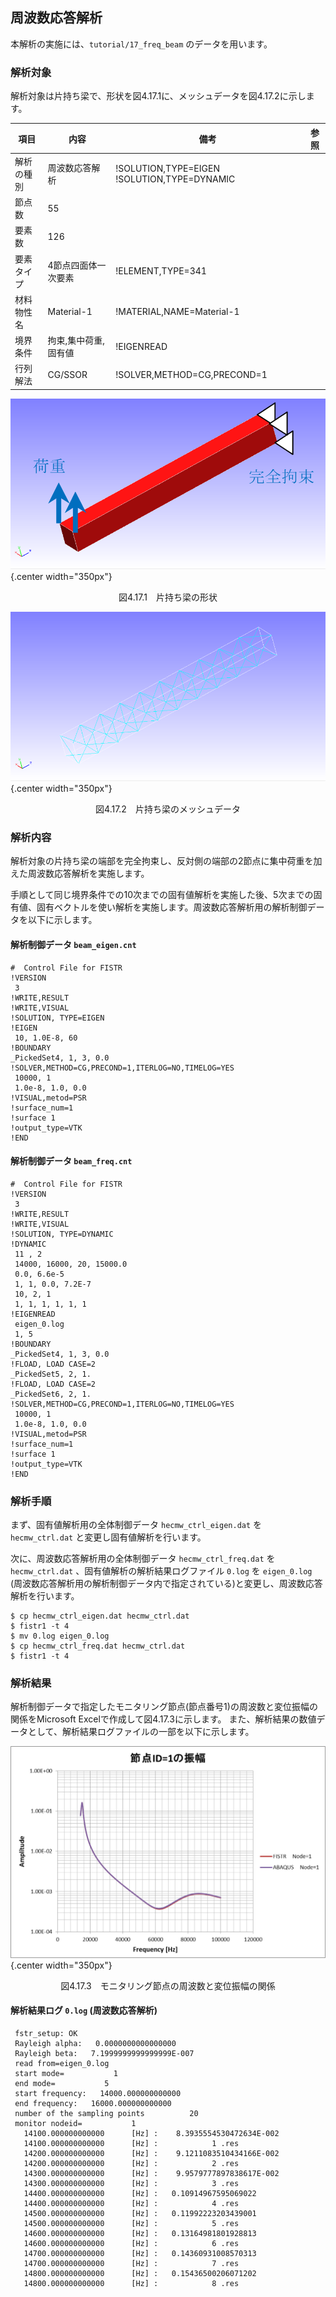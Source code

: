## 周波数応答解析

本解析の実施には、`tutorial/17_freq_beam` のデータを用います。

### 解析対象

解析対象は片持ち梁で、形状を図4.17.1に、メッシュデータを図4.17.2に示します。

 | 項目       | 内容                      | 備考                                           | 参照 |
 |------------|---------------------------|------------------------------------------------|------|
 | 解析の種別 | 周波数応答解析            | !SOLUTION,TYPE=EIGEN    !SOLUTION,TYPE=DYNAMIC |      |
 | 節点数     | 55                        |                                                |      |
 | 要素数     | 126                       |                                                |      |
 | 要素タイプ | 4節点四面体一次要素       | !ELEMENT,TYPE=341                              |      |
 | 材料物性名 | Material-1                | !MATERIAL,NAME=Material-1                      |      |
 | 境界条件   | 拘束,集中荷重,固有値      | !EIGENREAD                                     |      |
 | 行列解法   | CG/SSOR                   | !SOLVER,METHOD=CG,PRECOND=1                    |      | 

![片持ち梁の形状](./media/tutorial17_01.png){.center width="350px"}
<div style="text-align: center;">
図4.17.1　片持ち梁の形状
</div>

![片持ち梁のメッシュデータ](./media/tutorial17_02.png){.center width="350px"}
<div style="text-align: center;">
図4.17.2　片持ち梁のメッシュデータ
</div>

### 解析内容

解析対象の片持ち梁の端部を完全拘束し、反対側の端部の2節点に集中荷重を加えた周波数応答解析を実施します。

手順として同じ境界条件での10次までの固有値解析を実施した後、5次までの固有値、固有ベクトルを使い解析を実施します。周波数応答解析用の解析制御データを以下に示します。

#### 解析制御データ `beam_eigen.cnt`

```
#  Control File for FISTR
!VERSION
 3
!WRITE,RESULT
!WRITE,VISUAL
!SOLUTION, TYPE=EIGEN
!EIGEN
 10, 1.0E-8, 60
!BOUNDARY
_PickedSet4, 1, 3, 0.0
!SOLVER,METHOD=CG,PRECOND=1,ITERLOG=NO,TIMELOG=YES
 10000, 1
 1.0e-8, 1.0, 0.0
!VISUAL,metod=PSR
!surface_num=1
!surface 1
!output_type=VTK
!END
```

#### 解析制御データ `beam_freq.cnt`

```
#  Control File for FISTR
!VERSION
 3
!WRITE,RESULT
!WRITE,VISUAL
!SOLUTION, TYPE=DYNAMIC
!DYNAMIC
 11 , 2
 14000, 16000, 20, 15000.0
 0.0, 6.6e-5
 1, 1, 0.0, 7.2E-7
 10, 2, 1
 1, 1, 1, 1, 1, 1
!EIGENREAD
 eigen_0.log
 1, 5
!BOUNDARY
_PickedSet4, 1, 3, 0.0
!FLOAD, LOAD CASE=2
_PickedSet5, 2, 1.
!FLOAD, LOAD CASE=2
_PickedSet6, 2, 1.
!SOLVER,METHOD=CG,PRECOND=1,ITERLOG=NO,TIMELOG=YES
 10000, 1
 1.0e-8, 1.0, 0.0
!VISUAL,metod=PSR
!surface_num=1
!surface 1
!output_type=VTK
!END
```

### 解析手順

まず、固有値解析用の全体制御データ `hecmw_ctrl_eigen.dat` を `hecmw_ctrl.dat` と変更し固有値解析を行います。

次に、周波数応答解析用の全体制御データ `hecmw_ctrl_freq.dat` を `hecmw_ctrl.dat` 、固有値解析の解析結果ログファイル `0.log` を `eigen_0.log` (周波数応答解析用の解析制御データ内で指定されている)と変更し、周波数応答解析を行います。


```
$ cp hecmw_ctrl_eigen.dat hecmw_ctrl.dat
$ fistr1 -t 4
$ mv 0.log eigen_0.log
$ cp hecmw_ctrl_freq.dat hecmw_ctrl.dat
$ fistr1 -t 4
```

### 解析結果

解析制御データで指定したモニタリング節点(節点番号1)の周波数と変位振幅の関係をMicrosoft Excelで作成して図4.17.3に示します。
また、解析結果の数値データとして、解析結果ログファイルの一部を以下に示します。

![モニタリング節点の周波数と変位振幅の関係](./media/tutorial17_03.png){.center width="350px"}
<div style="text-align: center;">
図4.17.3　モニタリング節点の周波数と変位振幅の関係
</div>

#### 解析結果ログ `0.log` (周波数応答解析)

```
 fstr_setup: OK
 Rayleigh alpha:   0.0000000000000000
 Rayleigh beta:   7.1999999999999999E-007
 read from=eigen_0.log
 start mode=           1
 end mode=           5
 start frequency:   14000.000000000000
 end frequency:   16000.000000000000
 number of the sampling points          20
 monitor nodeid=           1
   14100.000000000000      [Hz] :    8.3935554530472634E-002
   14100.000000000000      [Hz] :            1 .res
   14200.000000000000      [Hz] :    9.1211083510434166E-002
   14200.000000000000      [Hz] :            2 .res
   14300.000000000000      [Hz] :    9.9579777897838617E-002
   14300.000000000000      [Hz] :            3 .res
   14400.000000000000      [Hz] :   0.10914967595069022
   14400.000000000000      [Hz] :            4 .res
   14500.000000000000      [Hz] :   0.11992223203439001
   14500.000000000000      [Hz] :            5 .res
   14600.000000000000      [Hz] :   0.13164981801928813
   14600.000000000000      [Hz] :            6 .res
   14700.000000000000      [Hz] :   0.14360931008570313
   14700.000000000000      [Hz] :            7 .res
   14800.000000000000      [Hz] :   0.15436500206071202
   14800.000000000000      [Hz] :            8 .res
```

